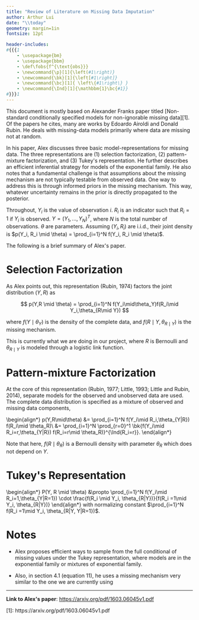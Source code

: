 ```yaml
---
title: "Review of Literature on Missing Data Imputation"
author: Arthur Lui
date: "\\today"
geometry: margin=1in
fontsize: 12pt

header-includes:
#{{{1
    - \usepackage{bm}
    - \usepackage{bbm}
    - \def\fobs{f^{\text{obs}}}
    - \newcommand{\p}[1]{\left(#1\right)}
    - \newcommand{\bk}[1]{\left[#1\right]}
    - \newcommand{\bc}[1]{ \left\{#1\right\} }
    - \newcommand{\Ind}[1]{\mathbbm{1}\bc{#1}}
#}}}1
---
```


This document is mostly based on Alexander Franks paper titled
[Non-standard conditionally specified models for non-ignorable missing data][1].
Of the papers he cites, many are works by Edoardo Airoldi and Donald Rubin. He
deals with missing-data models primarily where data are missing not at random.

In his paper, Alex discusses three basic model-representations for missing data.
The three representations are (1) selection factorization, (2) pattern-mixture 
factorization, and (3) Tukey's representation. He further describes an efficient
inferential strategy for models of the exponential family. He also notes 
that a fundamental challenge is that assumptions about the missing mechanism
are not typically testable from observed data. One way to address this is
through informed priors in the missing mechanism. This way, whatever uncertainty
remains in the prior is directly propagated to the posterior.

Throughout, $Y_i$ is the value of observation $i$. $R_i$ is an indicator such that
$R_i=1$ if $Y_i$ is observed. $Y = (Y_1, ..., Y_N)^T$, where $N$ is the total
number of observations. $\theta$ are parameters. Assuming $(Y_i,R_i)$ are i.i.d.,
their joint density is
$p(Y_i, R_i \mid \theta) = \prod_{i=1}^N f(Y_i, R_i \mid \theta)$.

The following is a brief summary of Alex's paper.

# Selection Factorization
As Alex points out, this representation (Rubin, 1974) factors the joint
distribution $(Y,R)$ as

$$
p(Y,R \mid \theta) = \prod_{i=1}^N f(Y_i\mid\theta_Y)f(R_i\mid Y_i,\theta_{R\mid Y})
$$

where $f(Y\mid\theta_Y)$ is the density of the complete data, and
$f(R\mid Y,\theta_{R\mid Y})$ is the missing mechanism.

This is currently what we are doing in our project, where $R$ is Bernoulli and
$\theta_{R\mid Y}$ is modeled through a logistic link function.

# Pattern-mixture Factorization
At the core of this representation (Rubin, 1977; Little, 1993; Little and
Rubin, 2014), separate models for the observed and unobserved data are used.
The complete data distribution is specified as a mixture of observed and
missing data components,

\begin{align*}
p(Y,R\mid\theta) &= \prod_{i=1}^N f(Y_i\mid R_i,\theta_{Y|R}) f(R_i\mid \theta_R)\\
&= \prod_{i=1}^N \prod_{r=0}^1 \bk{f(Y_i\mid R_i=r,\theta_{Y|R})
f(R_i=r\mid \theta_R)}^{\Ind{R_i=r}}.
\end{align*}

Note that here, $f(R\mid \theta_R)$ is a Bernoulli density with parameter
$\theta_R$ which does not depend on $Y$.


# Tukey's Representation
\begin{align*}
P(Y, R \mid \theta) &\propto \prod_{i=1}^N f(Y_i\mid R_i=1,\theta_{Y|R=1})
\cdot \frac{f(R_i \mid Y_i, \theta_{R|Y})}{f(R_i =1\mid Y_i, \theta_{R|Y})}
\end{align*}
with normalizing constant $\prod_{i=1}^N f(R_i =1\mid Y_i, \theta_{R|Y, Y|R=1})$.

# Notes

- Alex proposes efficient ways to sample from the full conditional of missing
values under the Tukey representation, where models are in the exponential
family or mixtures of exponential family. 

- Also, in section 4.1 (equation 11), he uses a missing mechanism very similar to the one we are currently using


---

**Link to Alex's paper**: https://arxiv.org/pdf/1603.06045v1.pdf

<!--
# Models

\begin{align*}
f(r_i = 1 \mid y_i, \beta) &= \text{logistic}(-\beta_0 - \beta_1 y_i) 
= (1 + \exp\{\beta_0 + \beta_1 y_i\})^{-1} \\
\fobs(y_i) &= \text{Normal}(0,1)
\end{align*}

## Model I
--!>

[1]: https://arxiv.org/pdf/1603.06045v1.pdf


